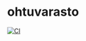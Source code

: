 # ohtuvarasto

[![CI](https://github.com/AnnaKivekass/ohtuvarasto/actions/workflows/main.yml/badge.svg)](https://github.com/AnnaKivekass/ohtuvarasto/actions)


